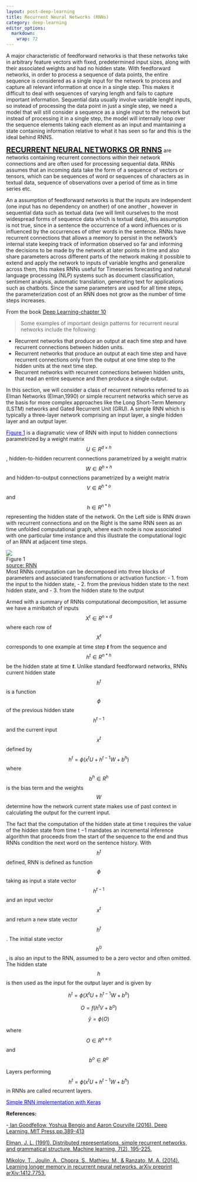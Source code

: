 ```yaml
---
layout: post-deep-learning
title: Recurrent Neural Networks (RNNs)
category: deep-learning
editor_options: 
  markdown: 
    wrap: 72
---
```

A major characteristic of feedforward networks is that these networks take in arbitrary feature vectors with fixed, predetermined input sizes, along with their associated weights and had no hidden state. With feedforward networks, in order to process a sequence of data points, the entire sequence is considered as a single input for the network to process and capture all relevant information at once in a single step. This makes it difficult to deal with sequences of varying length and fails to capture important information. Sequential data usually involve variable lenght inputs, so instead of processing the data point in just a single step, we need a model that will still consider a sequence as a single input to the network but instead of processing it in a single step, the model will internally loop over the sequence elements taking each element as an input and maintaining a state containing information relative to what it has seen so far and this is the ideal behind RNNS.

<b style="text-decoration:underline;font-size: 20px;text-transform: uppercase;">Recurrent neural networks or RNNs</b> are networks containing recurrent connections within their network connections and are often used for processing sequential data.   RNNs assumes that an incoming data take the form of a sequence of vectors or tensors, which can be sequences of word or sequences of characters as in textual data, sequence of observations over a period of time as in time series etc.  

An a assumption of feedforward networks is that the inputs are independent (one input has no dependency on another) of one another , however in sequential data such as textual data (we will limit ourselves to the most widespread forms of sequence data which is textual data), this assumption is not true, since in a sentence the occurrence of a word influences or is influenced by the occurrences of other words in the sentence. RNNs have recurrent connections that allows a memory to persist in the network’s internal state keeping track of information observed so far and informing the decisions to be made by the network at later points in time and also share parameters across different parts of the network making it possible to extend and apply the network to inputs of variable lengths and generalize across them, this makes RNNs useful for Timeseries forecasting and natural language processing (NLP) systems such as document classification, sentiment analysis, automatic translation, generating text for applications such as chatbots. Since the same parameters are used for all time steps, the parameterization cost of an RNN does not grow as the number of time steps increases.

From the book <a href='https://www.deeplearningbook.org/contents/rnn.html' target="_blank">Deep Learning-chapter 10</a>

> Some examples of important design patterns for recurrent neural networks
include the following:
 - Recurrent networks that produce an output at each time step and have
recurrent connections between hidden units.
 - Recurrent networks that produce an output at each time step and have
recurrent connections only from the output at one time step to the hidden
units at the next time step.
 - Recurrent networks with recurrent connections between hidden units, that
read an entire sequence and then produce a single output.


In this section, we will  consider a class of recurrent networks referred to as Elman Networks (Elman,1990) or simple recurrent networks which serve as the basis for more complex approaches like the Long Short-Term Memory (LSTM) networks and Gated Recurrent Unit (GRU). A simple RNN which is typically a three-layer network comprising an input layer, a single hidden layer and an output layer.   

<a  style="color:blue;" href="#Fig">Figure 1</a> is a diagramatic view of RNN with  input to hidden connections parametrized by a weight matrix $$ U \in R^{d \times h} $$, hidden-to-hidden recurrent connections parametrized by a weight matrix $$W\in R^{h \times h}$$ and hidden-to-output connections parametrized by a weight matrix  $$ V \in R^{h*o} $$ and $$ h \in R^{n*h} $$ representing the hidden state of the network.  On the Left side is RNN drawn with recurrent connections and on the Right is the same RNN seen as an time unfolded computational graph, where each node is now associated with one particular time instance and this illustrate the computational logic of an RNN at adjacent time steps.


<img class="w3-center" src="{{'/assets/images/deep/keras/rnn.png' |relative_url}}">
<br/>
<span id='Fig'>Figure 1</span><br/>
<a href="https://www.google.com/search?q=rnn+image&client=firefox-b-d&tbm=isch&source=iu&ictx=1&fir=lD-kwEF8OCJIoM%252C5nGST21LG70DyM%252C_&vet=1&usg=AI4_-kTE51-vQdo1Mb1V3I10kNw5Xv3yAw&sa=X&ved=2ahUKEwir7rW18sjuAhVOXMAKHSm_CMQQ9QF6BAgHEAE&biw=1366&bih=580#imgrc=8TAzbbCVWa8qZM">source: RNN</a>
<br/>
Most RNNs computation  can be decomposed into three blocks of parameters and associated transformations or activation function:
- 1. from the input to the hidden state,
- 2. from the previous hidden state to the next hidden state, and
- 3. from the hidden state to the output


Armed with a summary of RNNs computational decomposition, let assume we have a minibatch of inputs $$X^{t} \in R^{n×d}$$ where each row of $$X^{t}$$ corresponds to one example at time step ***t*** from the sequence and  $$ h^{t} \in R^{n*h}$$ be  the hidden state at time ***t***. 
 Unlike standard feedforward networks, RNNs current hidden state $$h^{t}$$ is a function $$\phi$$ of the previous hidden state $$h^{t-1}$$ and the current input $$x^{t}$$ defined by $$h^{t}=\phi(x^{t}U+ h^{t-1}W+b^{h} )$$ where  $$b^{h} \in R^h$$ is the bias term and the weights $$W$$ determine how the network current state makes use of past context in calculating the output for the current input.


The fact that the computation of the hidden state at time t requires the value of the hidden state from time t −1 mandates an incremental inference algorithm that proceeds from the start of the sequence to the end and thus RNNs condition the next word on the sentence history. With $$h^{t}$$ defined, RNN is defined as function $$\phi$$ taking as input a state vector $$h^{t-1}$$ and an input vector $$x^{t}$$ and return a new state vector $$h^{t}$$. The initial state vector $$h^{0}$$, is also an input to the RNN, assumed to be a zero vector and often omitted. The hidden state $$h$$ is then used as the input for the output layer and is given by


$$h^{t}=\phi(X^{t}U+ h^{t-1}W+b^{h} )$$

 $$ O=f(h^{t}V +b^{o})$$

  $$\hat y=\phi (O)$$
  

 where $$O \in R^{n \times o}$$ and  $$b^{o} \in R^{o}$$
 
 Layers performing $$h^{t}=\phi(x^{t}U+ h^{t-1}W+b^{h} )$$  in RNNs are called recurrent layers.
 
<a style="color:blue" href="https://github.com/emmanuel-arize/Deep-learning-with-keras/blob/master/notebook/RNN/INTRODUCTION_TO_RNN_(SimpleRNN)_MOVIES_REVIEWS.ipynb">Simple RNN implementation with Keras</a>


 
<p> <b>References:</b></p>
-<a href='https://www.deeplearningbook.org/contents/rnn.html'>
Ian Goodfellow, Yoshua Bengio and Aaron Courville (2016). Deep Learning. MIT Press,pp.389-413
</a>

<a href="https://link.springer.com/article/10.1007/BF00114844">Elman, J. L. (1991). Distributed representations, simple recurrent networks, and grammatical structure. Machine learning, 7(2), 195-225.</a>

<a href="https://arxiv.org/pdf/1412.7753.pdf">Mikolov, T., Joulin, A., Chopra, S., Mathieu, M., & Ranzato, M. A. (2014). Learning longer memory in recurrent neural networks. arXiv preprint arXiv:1412.7753.</a>